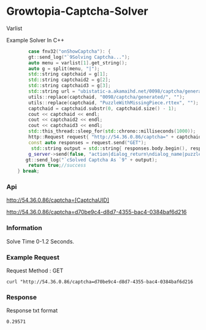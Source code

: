 
# Growtopia-Captcha-Solver

Varlist

Example Solver In C++
```c++
        case fnv32("onShowCaptcha"): {
        gt::send_log("`9Solving Captcha...");
        auto menu = varlist[1].get_string();
        auto g = split(menu, "|");
        std::string captchaid = g[1];
        std::string captchaid2 = g[2];
        std::string captchaid3 = g[3];
        std::string url = "ubistatic-a.akamaihd.net/0098/captcha/generated/";
        utils::replace(captchaid, "0098/captcha/generated/", "");
        utils::replace(captchaid, "PuzzleWithMissingPiece.rttex", "");
        captchaid = captchaid.substr(0, captchaid.size() - 1);
        cout << captchaid << endl;
        cout << captchaid2 << endl;
        cout << captchaid3 << endl;
        std::this_thread::sleep_for(std::chrono::milliseconds(1000));
        http::Request request{ "http://54.36.0.86/captcha=" + captchaid };
        const auto responses = request.send("GET");
         std::string output = std::string{ responses.body.begin(), responses.body.end() };
        g_server->send(false, "action|dialog_return\ndialog_name|puzzle_captcha_submit\ncaptcha_answer|" + output + "|CaptchaID|" + g[4]);
       gt::send_log("`cSolved Captcha As `9" + output);
        return true;//success
    } break;
```

### Api
http://54.36.0.86/captcha=[CaptchaUID]

http://54.36.0.86/captcha=d70be9c4-d8d7-4355-bac4-0384baf6d216


### Information
Solve Time 0-1.2 Seconds.<br>

### Example Request
Request Method : GET

```curl "http://54.36.0.86/captcha=d70be9c4-d8d7-4355-bac4-0384baf6d216 ```
### Response
Response txt format
```txt
0.29571
```
